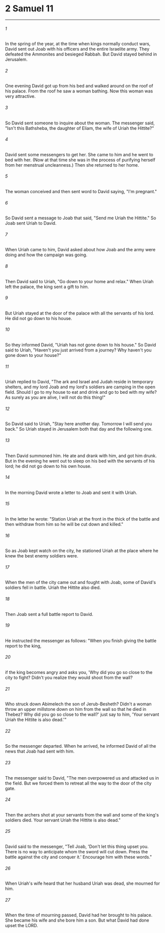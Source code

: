 # 2 Samuel 11
***



###### 1 
In the spring of the year, at the time when kings normally conduct wars, David sent out Joab with his officers and the entire Israelite army. They defeated the Ammonites and besieged Rabbah. But David stayed behind in Jerusalem. 

###### 2 
One evening David got up from his bed and walked around on the roof of his palace. From the roof he saw a woman bathing. Now this woman was very attractive. 

###### 3 
So David sent someone to inquire about the woman. The messenger said, "Isn't this Bathsheba, the daughter of Eliam, the wife of Uriah the Hittite?" 

###### 4 
David sent some messengers to get her. She came to him and he went to bed with her. (Now at that time she was in the process of purifying herself from her menstrual uncleanness.) Then she returned to her home. 

###### 5 
The woman conceived and then sent word to David saying, "I'm pregnant." 

###### 6 
So David sent a message to Joab that said, "Send me Uriah the Hittite." So Joab sent Uriah to David. 

###### 7 
When Uriah came to him, David asked about how Joab and the army were doing and how the campaign was going. 

###### 8 
Then David said to Uriah, "Go down to your home and relax." When Uriah left the palace, the king sent a gift to him. 

###### 9 
But Uriah stayed at the door of the palace with all the servants of his lord. He did not go down to his house. 

###### 10 
So they informed David, "Uriah has not gone down to his house." So David said to Uriah, "Haven't you just arrived from a journey? Why haven't you gone down to your house?" 

###### 11 
Uriah replied to David, "The ark and Israel and Judah reside in temporary shelters, and my lord Joab and my lord's soldiers are camping in the open field. Should I go to my house to eat and drink and go to bed with my wife? As surely as you are alive, I will not do this thing!" 

###### 12 
So David said to Uriah, "Stay here another day. Tomorrow I will send you back." So Uriah stayed in Jerusalem both that day and the following one. 

###### 13 
Then David summoned him. He ate and drank with him, and got him drunk. But in the evening he went out to sleep on his bed with the servants of his lord; he did not go down to his own house. 

###### 14 
In the morning David wrote a letter to Joab and sent it with Uriah. 

###### 15 
In the letter he wrote: "Station Uriah at the front in the thick of the battle and then withdraw from him so he will be cut down and killed." 

###### 16 
So as Joab kept watch on the city, he stationed Uriah at the place where he knew the best enemy soldiers were. 

###### 17 
When the men of the city came out and fought with Joab, some of David's soldiers fell in battle. Uriah the Hittite also died. 

###### 18 
Then Joab sent a full battle report to David. 

###### 19 
He instructed the messenger as follows: "When you finish giving the battle report to the king, 

###### 20 
if the king becomes angry and asks you, 'Why did you go so close to the city to fight? Didn't you realize they would shoot from the wall? 

###### 21 
Who struck down Abimelech the son of Jerub-Besheth? Didn't a woman throw an upper millstone down on him from the wall so that he died in Thebez? Why did you go so close to the wall?' just say to him, 'Your servant Uriah the Hittite is also dead.'" 

###### 22 
So the messenger departed. When he arrived, he informed David of all the news that Joab had sent with him. 

###### 23 
The messenger said to David, "The men overpowered us and attacked us in the field. But we forced them to retreat all the way to the door of the city gate. 

###### 24 
Then the archers shot at your servants from the wall and some of the king's soldiers died. Your servant Uriah the Hittite is also dead." 

###### 25 
David said to the messenger, "Tell Joab, 'Don't let this thing upset you. There is no way to anticipate whom the sword will cut down. Press the battle against the city and conquer it.' Encourage him with these words." 

###### 26 
When Uriah's wife heard that her husband Uriah was dead, she mourned for him. 

###### 27 
When the time of mourning passed, David had her brought to his palace. She became his wife and she bore him a son. But what David had done upset the LORD.
